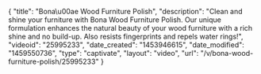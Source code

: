 {
    "title": "Bona\u00ae Wood Furniture Polish",
    "description": "Clean and shine your furniture with Bona Wood Furniture Polish. Our unique formulation enhances the natural beauty of your wood furniture with a rich shine and no build-up. Also resists fingerprints and repels water rings!",
    "videoid": "25995233",
    "date_created": "1453946615",
    "date_modified": "1459550736",
    "type": "captivate",
    "layout": "video",
    "url": "\/v\/bona-wood-furniture-polish\/25995233"
}